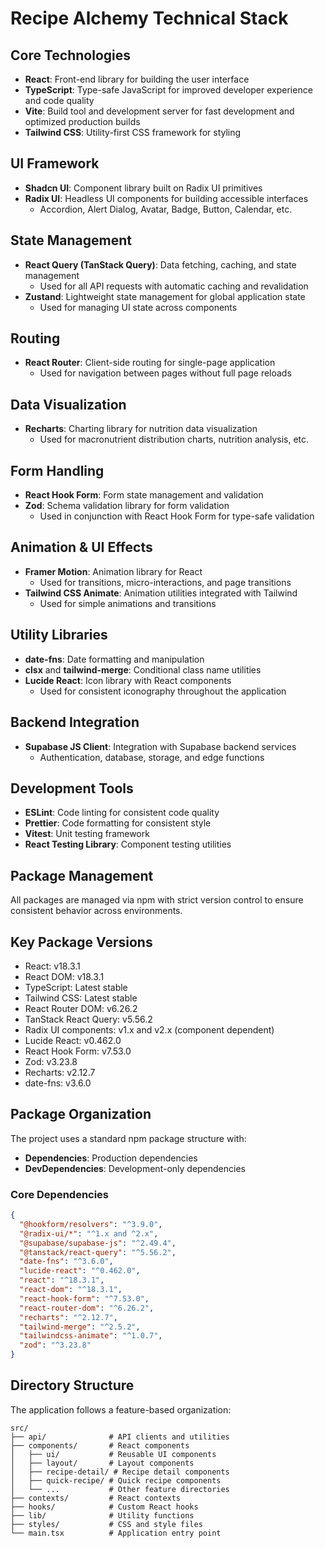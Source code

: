 
# Recipe Alchemy Technical Stack

## Core Technologies

- **React**: Front-end library for building the user interface
- **TypeScript**: Type-safe JavaScript for improved developer experience and code quality
- **Vite**: Build tool and development server for fast development and optimized production builds
- **Tailwind CSS**: Utility-first CSS framework for styling

## UI Framework

- **Shadcn UI**: Component library built on Radix UI primitives
- **Radix UI**: Headless UI components for building accessible interfaces
  - Accordion, Alert Dialog, Avatar, Badge, Button, Calendar, etc.

## State Management

- **React Query (TanStack Query)**: Data fetching, caching, and state management
  - Used for all API requests with automatic caching and revalidation
- **Zustand**: Lightweight state management for global application state
  - Used for managing UI state across components

## Routing

- **React Router**: Client-side routing for single-page application
  - Used for navigation between pages without full page reloads

## Data Visualization

- **Recharts**: Charting library for nutrition data visualization
  - Used for macronutrient distribution charts, nutrition analysis, etc.

## Form Handling

- **React Hook Form**: Form state management and validation
- **Zod**: Schema validation library for form validation
  - Used in conjunction with React Hook Form for type-safe validation

## Animation & UI Effects

- **Framer Motion**: Animation library for React
  - Used for transitions, micro-interactions, and page transitions
- **Tailwind CSS Animate**: Animation utilities integrated with Tailwind
  - Used for simple animations and transitions

## Utility Libraries

- **date-fns**: Date formatting and manipulation
- **clsx** and **tailwind-merge**: Conditional class name utilities
- **Lucide React**: Icon library with React components
  - Used for consistent iconography throughout the application

## Backend Integration

- **Supabase JS Client**: Integration with Supabase backend services
  - Authentication, database, storage, and edge functions

## Development Tools

- **ESLint**: Code linting for consistent code quality
- **Prettier**: Code formatting for consistent style
- **Vitest**: Unit testing framework
- **React Testing Library**: Component testing utilities

## Package Management

All packages are managed via npm with strict version control to ensure consistent behavior across environments.

## Key Package Versions

- React: v18.3.1
- React DOM: v18.3.1
- TypeScript: Latest stable
- Tailwind CSS: Latest stable
- React Router DOM: v6.26.2
- TanStack React Query: v5.56.2
- Radix UI components: v1.x and v2.x (component dependent)
- Lucide React: v0.462.0
- React Hook Form: v7.53.0
- Zod: v3.23.8
- Recharts: v2.12.7
- date-fns: v3.6.0

## Package Organization

The project uses a standard npm package structure with:

- **Dependencies**: Production dependencies
- **DevDependencies**: Development-only dependencies

### Core Dependencies

```json
{
  "@hookform/resolvers": "^3.9.0",
  "@radix-ui/*": "^1.x and ^2.x",
  "@supabase/supabase-js": "^2.49.4",
  "@tanstack/react-query": "^5.56.2",
  "date-fns": "^3.6.0",
  "lucide-react": "^0.462.0",
  "react": "^18.3.1",
  "react-dom": "^18.3.1",
  "react-hook-form": "^7.53.0",
  "react-router-dom": "^6.26.2",
  "recharts": "^2.12.7",
  "tailwind-merge": "^2.5.2",
  "tailwindcss-animate": "^1.0.7",
  "zod": "^3.23.8"
}
```

## Directory Structure

The application follows a feature-based organization:

```
src/
├── api/              # API clients and utilities
├── components/       # React components
│   ├── ui/           # Reusable UI components
│   ├── layout/       # Layout components
│   ├── recipe-detail/ # Recipe detail components
│   ├── quick-recipe/ # Quick recipe components
│   └── ...           # Other feature directories
├── contexts/         # React contexts
├── hooks/            # Custom React hooks
├── lib/              # Utility functions
├── styles/           # CSS and style files
└── main.tsx          # Application entry point
```
